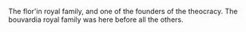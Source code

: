 The flor'in royal family, and one of the founders of the theocracy. The bouvardia royal family was here before all the others.  